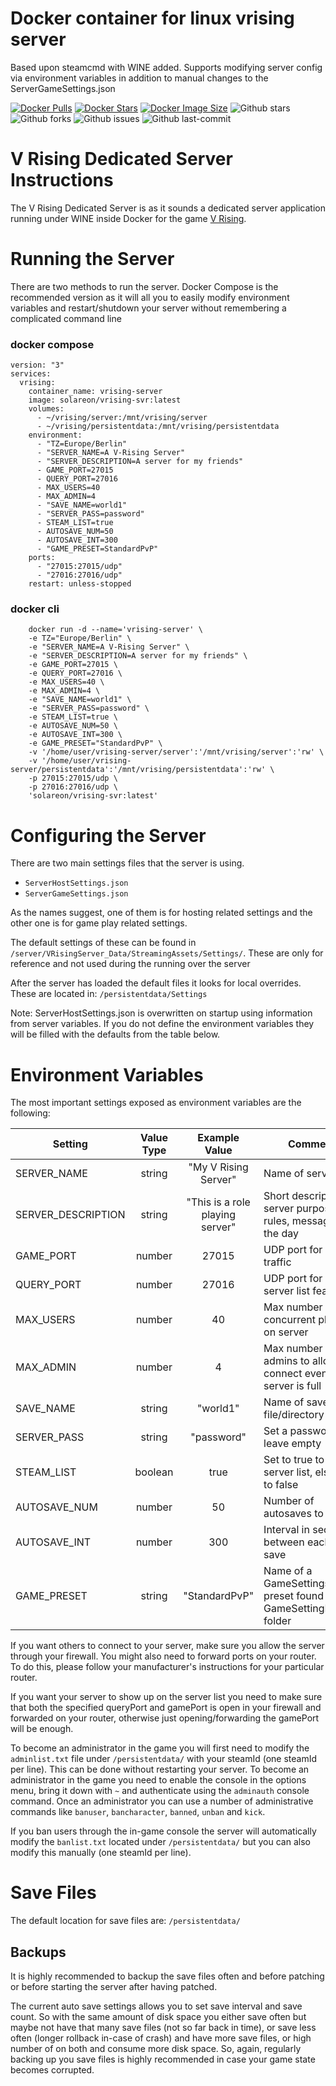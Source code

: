 # Docker container for linux vrising server 
Based upon steamcmd with WINE added. Supports modifying server config via environment variables in addition to manual changes to the ServerGameSettings.json

[![Docker Pulls](https://badgen.net/docker/pulls/solareon/vrising-svr?icon=docker&label=pulls)](https://hub.docker.com/r/solareon/vrising-svr) 
[![Docker Stars](https://badgen.net/docker/stars/solareon/vrising-svr?icon=docker&label=stars)](https://hub.docker.com/r/solareon/vrising-svr) 
[![Docker Image Size](https://badgen.net/docker/size/solareon/vrising-svr?icon=docker&label=image%20size)](https://hub.docker.com/r/solareon/vrising-svr) 
![Github stars](https://badgen.net/github/stars/solareon/V-Rising-Docker-Linux?icon=github&label=stars) 
![Github forks](https://badgen.net/github/forks/solareon/V-Rising-Docker-Linux?icon=github&label=forks) 
![Github issues](https://img.shields.io/github/issues/solareon/V-Rising-Docker-Linux)
![Github last-commit](https://img.shields.io/github/last-commit/solareon/V-Rising-Docker-Linux)

# V Rising Dedicated Server Instructions
The V Rising Dedicated Server is as it sounds a dedicated server application running under WINE inside Docker for the game [V Rising](https://store.steampowered.com/app/1604030/V_Rising/).

# Running the Server
There are two methods to run the server. Docker Compose is the recommended version as it will all you to easily modify environment variables and restart/shutdown your server without remembering a complicated command line

### docker compose

```
version: "3"
services: 
  vrising:
    container_name: vrising-server
    image: solareon/vrising-svr:latest
    volumes: 
      - ~/vrising/server:/mnt/vrising/server
      - ~/vrising/persistentdata:/mnt/vrising/persistentdata
    environment:
      - "TZ=Europe/Berlin"
      - "SERVER_NAME=A V-Rising Server"
      - "SERVER_DESCRIPTION=A server for my friends"
      - GAME_PORT=27015
      - QUERY_PORT=27016
      - MAX_USERS=40
      - MAX_ADMIN=4
      - "SAVE_NAME=world1"
      - "SERVER_PASS=password"
      - STEAM_LIST=true
      - AUTOSAVE_NUM=50
      - AUTOSAVE_INT=300
      - "GAME_PRESET=StandardPvP"
    ports: 
      - "27015:27015/udp"
      - "27016:27016/udp"
    restart: unless-stopped
```

### docker cli
```
    docker run -d --name='vrising-server' \
    -e TZ="Europe/Berlin" \
    -e "SERVER_NAME=A V-Rising Server" \ 
    -e "SERVER_DESCRIPTION=A server for my friends" \
    -e GAME_PORT=27015 \
    -e QUERY_PORT=27016 \
    -e MAX_USERS=40 \
    -e MAX_ADMIN=4 \
    -e "SAVE_NAME=world1" \
    -e "SERVER_PASS=password" \
    -e STEAM_LIST=true \
    -e AUTOSAVE_NUM=50 \
    -e AUTOSAVE_INT=300 \
    -e GAME_PRESET="StandardPvP" \
    -v '/home/user/vrising-server/server':'/mnt/vrising/server':'rw' \
    -v '/home/user/vrising-server/persistentdata':'/mnt/vrising/persistentdata':'rw' \
    -p 27015:27015/udp \
    -p 27016:27016/udp \
    'solareon/vrising-svr:latest'
```

# Configuring the Server
There are two main settings files that the server is using.
* `ServerHostSettings.json`
* `ServerGameSettings.json`

As the names suggest, one of them is for hosting related settings and the other one is for game play related settings.

The default settings of these can be found in `/server/VRisingServer_Data/StreamingAssets/Settings/`. These are only for reference and not used during the running over the server

After the server has loaded the default files it looks for local overrides. These are located in:
`/persistentdata/Settings`

Note: ServerHostSettings.json is overwritten on startup using information from server variables. If you do not define the environment variables they will be filled with the defaults from the table below.

# Environment Variables
The most important settings exposed as environment variables are the following:

| Setting | Value Type | Example Value | Comment |
|----------|:-------------:|:------:|---|
| SERVER_NAME | string | "My V Rising Server" | Name of server |
| SERVER_DESCRIPTION | string | "This is a role playing server" | Short description of server purpose, rules, message of the day |
| GAME_PORT | number | 27015 | UDP port for game traffic |
| QUERY_PORT | number | 27016 | UDP port for Steam server list features |
| MAX_USERS | number | 40 | Max number of concurrent players on server |
| MAX_ADMIN | number | 4 | Max number of admins to allow connect even when server is full |
| SAVE_NAME | string | "world1" | Name of save file/directory |
| SERVER_PASS | string | "password" | Set a password or leave empty |
| STEAM_LIST | boolean | true | Set to true to list on server list, else set to false |
| AUTOSAVE_NUM | number | 50 | Number of autosaves to keep |
| AUTOSAVE_INT | number | 300 | Interval in seconds between each auto save |
| GAME_PRESET | string | "StandardPvP" | Name of a GameSettings preset found in the GameSettingPresets folder |

If you want others to connect to your server, make sure you allow the server through your firewall. You might also need to forward ports on your router. To do this, please follow your manufacturer's instructions for your particular router.

If you want your server to show up on the server list you need to make sure that both the specified queryPort and gamePort is open in your firewall and forwarded on your router, otherwise just opening/forwarding the gamePort will be enough.

To become an administrator in the game you will first need to modify the `adminlist.txt` file under `/persistentdata/` with your steamId (one steamId per line). This can be done without restarting your server. To become an administrator in the game you need to enable the console in the options menu, bring it down with `~` and authenticate using the `adminauth` console command. Once an administrator you can use a number of administrative commands like `banuser`, `bancharacter`, `banned`, `unban` and `kick`.

If you ban users through the in-game console the server will automatically modify the `banlist.txt` located under `/persistentdata/` but you can also modify this manually (one steamId per line).

# Save Files
The default location for save files are:
`/persistentdata/`

## Backups
It is highly recommended to backup the save files often and before patching or before starting the server after having patched.

The current auto save settings allows you to set save interval and save count. So with the same amount of disk space you either save often but maybe not have that many save files (not so far back in time), or save less often (longer rollback in-case of crash) and have more save files, or high number of on both and consume more disk space. So, again, regularly backing up you save files is highly recommended in case your game state becomes corrupted.

